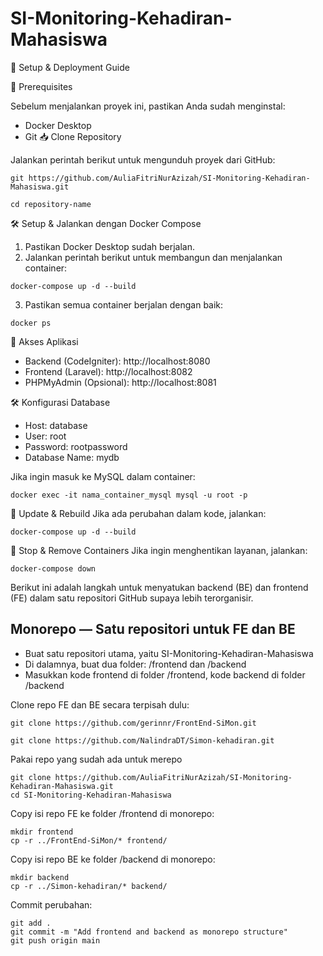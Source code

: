 # SI-Monitoring-Kehadiran-Mahasiswa
🚀 Setup & Deployment Guide

📌 Prerequisites

Sebelum menjalankan proyek ini, pastikan Anda sudah menginstal:

- Docker Desktop
- Git
📥 Clone Repository

Jalankan perintah berikut untuk mengunduh proyek dari GitHub:
```
git https://github.com/AuliaFitriNurAzizah/SI-Monitoring-Kehadiran-Mahasiswa.git

cd repository-name
```
🛠️ Setup & Jalankan dengan Docker Compose

1. Pastikan Docker Desktop sudah berjalan.
2. Jalankan perintah berikut untuk membangun dan menjalankan container:
```
docker-compose up -d --build
```
3. Pastikan semua container berjalan dengan baik:
```
docker ps
```
🎯 Akses Aplikasi
- Backend (CodeIgniter): http://localhost:8080
- Frontend (Laravel): http://localhost:8082
- PHPMyAdmin (Opsional): http://localhost:8081

🛠️ Konfigurasi Database
- Host: database
- User: root
- Password: rootpassword
- Database Name: mydb

Jika ingin masuk ke MySQL dalam container:
```
docker exec -it nama_container_mysql mysql -u root -p
```
🔄 Update & Rebuild
Jika ada perubahan dalam kode, jalankan:

```git pull origin main
docker-compose up -d --build
```
🛑 Stop & Remove Containers
Jika ingin menghentikan layanan, jalankan:
```
docker-compose down
```

Berikut ini adalah langkah untuk menyatukan backend (BE) dan frontend (FE) dalam satu repositori GitHub supaya lebih terorganisir.

## Monorepo — Satu repositori untuk FE dan BE
- Buat satu repositori utama, yaitu SI-Monitoring-Kehadiran-Mahasiswa
- Di dalamnya, buat dua folder: /frontend dan /backend
- Masukkan kode frontend di folder /frontend, kode backend di folder /backend

Clone repo FE dan BE secara terpisah dulu:
```
git clone https://github.com/gerinnr/FrontEnd-SiMon.git
```
```
git clone https://github.com/NalindraDT/Simon-kehadiran.git
```
Pakai repo yang sudah ada untuk merepo
```
git clone https://github.com/AuliaFitriNurAzizah/SI-Monitoring-Kehadiran-Mahasiswa.git
cd SI-Monitoring-Kehadiran-Mahasiswa
```
Copy isi repo FE ke folder /frontend di monorepo:
```
mkdir frontend
cp -r ../FrontEnd-SiMon/* frontend/
```
Copy isi repo BE ke folder /backend di monorepo:
```
mkdir backend
cp -r ../Simon-kehadiran/* backend/
```
Commit perubahan:
```
git add .
git commit -m "Add frontend and backend as monorepo structure"
git push origin main
```


